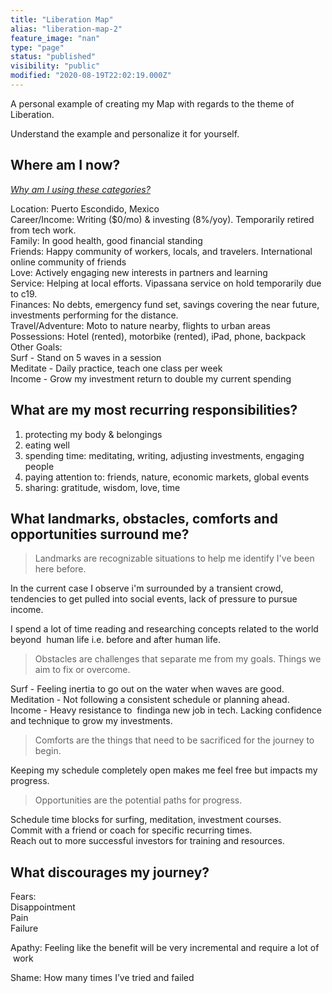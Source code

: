 ```yaml
---
title: "Liberation Map"
alias: "liberation-map-2"
feature_image: "nan"
type: "page"
status: "published"
visibility: "public"
modified: "2020-08-19T22:02:19.000Z"
---
```


<p>A personal example of creating my Map with regards to the theme of Liberation.</p><p>Understand the example and personalize it for yourself.</p><h2 id="where-am-i-now">Where am I now?</h2><p><em><a href="/aspects-of-human-life/">Why am I using these categories?</a></em></p><p>Location: Puerto Escondido, Mexico<br>Career/Income: Writing ($0/mo) &amp; investing (8%/yoy). Temporarily retired from tech work.<br>Family: In good health, good financial standing<br>Friends: Happy community of workers, locals, and travelers. International online community of friends<br>Love: Actively engaging new interests in partners and learning<br>Service: Helping at local efforts. Vipassana service on hold temporarily due to c19.<br>Finances: No debts, emergency fund set, savings covering the near future, investments performing for the distance.<br>Travel/Adventure: Moto to nature nearby, flights to urban areas<br>Possessions: Hotel (rented), motorbike (rented), iPad, phone, backpack<br>Other Goals: <br>Surf - Stand on 5 waves in a session<br>Meditate - Daily practice, teach one class per week<br>Income - Grow my investment return to double my current spending</p><h2 id="what-are-my-most-recurring-responsibilities">What are my most recurring responsibilities?</h2><ol><li>protecting my body &amp; belongings</li><li>eating well</li><li>spending time: meditating, writing, adjusting investments, engaging people</li><li>paying attention to: friends, nature, economic markets, global events</li><li>sharing: gratitude, wisdom, love, time</li></ol><h2 id="what-landmarks-obstacles-comforts-and-opportunities-surround-me">What landmarks, obstacles, comforts and opportunities surround me?</h2><blockquote>Landmarks are recognizable situations to help me identify I've been here before. </blockquote><p>In the current case I observe i'm surrounded by a transient crowd, tendencies to get pulled into social events, lack of pressure to pursue income.</p><p>I spend a lot of time reading and researching concepts related to the world beyond  human life i.e. before and after human life.</p><blockquote>Obstacles are challenges that separate me from my goals. Things we aim to fix or overcome.</blockquote><p>Surf - Feeling inertia to go out on the water when waves are good.<br>Meditation - Not following a consistent schedule or planning ahead.<br>Income - Heavy resistance to  findinga new job in tech. Lacking confidence and technique to grow my investments.</p><blockquote>Comforts are the things that need to be sacrificed for the journey to begin.</blockquote><p>Keeping my schedule completely open makes me feel free but impacts my progress.</p><blockquote>Opportunities are the potential paths for progress.</blockquote><p>Schedule time blocks for surfing, meditation, investment courses.<br>Commit with a friend or coach for specific recurring times.<br>Reach out to more successful investors for training and resources.</p><h2 id="what-discourages-my-journey">What discourages my journey?</h2><p>Fears:<br>Disappointment<br>Pain<br>Failure</p><p>Apathy: Feeling like the benefit will be very incremental and require a lot of  work</p><p>Shame: How many times I’ve tried and failed</p>
